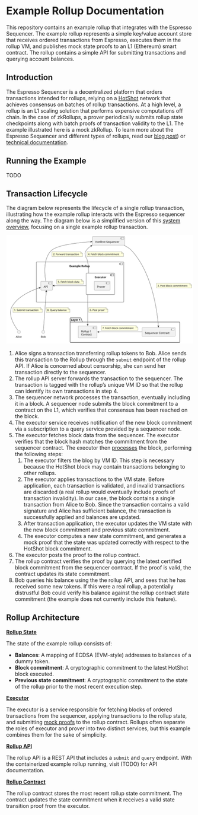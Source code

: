 # Example Rollup Documentation
This repository contains an example rollup that integrates with the Espresso Sequencer. 
The example rollup represents a simple key/value account store that receives ordered transactions from Espresso, executes them in the rollup VM, and publishes mock state proofs to an L1 (Ethereum) smart contract. 
The rollup contains a simple API for submitting transactions and querying account balances.

## Introduction
The Espresso Sequencer is a decentralized platform that orders transactions intended for rollups, relying on a [HotShot](https://github.com/EspressoSystems/HotShot) network that achieves consensus on batches of rollup transactions. 
At a high level, a rollup is an L1 scaling solution that performs expensive computations off chain. 
In the case of zkRollups, a prover periodically submits rollup state checkpoints along with batch proofs of transaction validity to the L1. The example illustrated here is a mock zkRollup. 
To learn more about the Espresso Sequencer and different types of rollups, read our [blog post](https://hackmd.io/@EspressoSystems/EspressoSequencer)) or [technical documentation](https://docs.espressosys.com/sequencer/espresso-sequencer-architecture/readme).

## Running the Example
TODO

## Transaction Lifecycle
The diagram below represents the lifecycle of a single rollup transaction, illustrating how the example rollup interacts with the Espresso sequencer along the way. The diagram below is a simplified version of this [system overview](https://docs.espressosys.com/sequencer/espresso-sequencer-architecture/system-overview), focusing on a single example rollup transaction. 

![Example Rollup](../doc/example_l2.svg)

1. Alice signs a transaction transferring rollup tokens to Bob. Alice sends this transaction to the Rollup through the `submit` endpoint of the rollup API. If Alice is concerned about censorship, she can send her transaction directly to the sequencer. 
3. The rollup API server forwards the transaction to the sequencer. The transaction is tagged with the rollup’s unique VM ID so that the rollup can identify its own transactions in step 4. 
4. The sequencer network processes the transaction, eventually including it in a block. A sequencer node submits the block commitment to a contract on the L1, which verifies that consensus has been reached on the block.
5. The executor service receives notification of the new block commitment via a subscription to a query service provided by a sequencer node.
6. The executor fetches block data from the sequencer. The executor verifies that the block hash matches the commitment from the sequencer contract. The executor then [processes](https://github.com/EspressoSystems/espresso-sequencer/blob/main/example-l2/src/state.rs#L141) the block, performing the following steps: 
    1. The executor filters the blog by VM ID. This step is necessary because the HotShot block may contain transactions belonging to other rollups.
    2. The executor applies transactions to the VM state. Before application, each transaction is validated, and invalid transactions are discarded (a real rollup would eventually include proofs of transaction invalidity). In our case, the block contains a single transaction from Alice to Bob. Since the transaction contains a valid signature and Alice has sufficient balance, the transaction is successfully applied and balances are updated.
    3. After transaction application, the executor updates the VM state with the new block commitment and previous state commitment. 
    4. The executor computes a new state commitment, and generates a mock proof that the state was updated correctly with respect to the HotShot block commitment. 
6. The executor posts the proof to the rollup contract. 
7. The rollup contract verifies the proof by querying the latest certified block commitment from the sequencer contract. If the proof is valid, the contract updates its state commitment. 
8. Bob queries his balance using the the rollup API, and sees that he has received some new tokens. If this were a real rollup, a potentially distrustful Bob could verify his balance against the rollup contract state commitment (the example does not currently include this feature). 

## Rollup Architecture
**[Rollup State](https://github.com/EspressoSystems/espresso-sequencer/blob/main/example-l2/src/state.rs)**

The state of the example rollup consists of:
- **Balances**: A mapping of ECDSA (EVM-style) addresses to balances of a dummy token.
- **Block commitment**: A cryptographic commitment to the latest HotShot block executed.
- **Previous state commitment**: A cryptographic commitment to the state of the rollup prior to the most recent execution step.

**[Executor](https://github.com/EspressoSystems/espresso-sequencer/blob/main/example-l2/src/executor.rs)** 

The executor is a service responsible for fetching blocks of ordered transactions from the sequencer, applying transactions to the rollup state, and submitting [mock proofs](https://github.com/EspressoSystems/espresso-sequencer/blob/main/example-l2/src/prover.rs) to the rollup contract. Rollups often separate the roles of executor and prover into two distinct services, but this example combines them for the sake of simplicity. 

**[Rollup API](https://github.com/EspressoSystems/espresso-sequencer/blob/main/example-l2/src/api.rs)**

The rollup API is a REST API that includes a `submit` and `query` endpoint. With the containerized example rollup running, visit (TODO) for API documentation. 

**[Rollup Contract](https://github.com/EspressoSystems/espresso-sequencer/blob/main/contracts/src/ExampleRollup.sol)**

The rollup contract stores the most recent rollup state commitment. The contract updates the state commitment when it receives a valid state transition proof from the executor.
